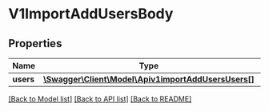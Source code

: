 # V1ImportAddUsersBody

## Properties
Name | Type | Description | Notes
------------ | ------------- | ------------- | -------------
**users** | [**\Swagger\Client\Model\Apiv1importAddUsersUsers[]**](Apiv1importAddUsersUsers.md) |  | [optional] 

[[Back to Model list]](../../README.md#documentation-for-models) [[Back to API list]](../../README.md#documentation-for-api-endpoints) [[Back to README]](../../README.md)

